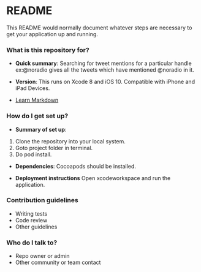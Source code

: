 # README #

This README would normally document whatever steps are necessary to get your application up and running.

### What is this repository for? ###

* **Quick summary**:
Searching for tweet mentions for a particular handle
ex:@noradio gives all the tweets which have mentioned @noradio in it.

* **Version**:
This runs on Xcode 8 and iOS 10. Compatible with iPhone and iPad Devices.

* [Learn Markdown](https://bitbucket.org/tutorials/markdowndemo)

### How do I get set up? ###

* **Summary of set up**:
1. Clone the repository into your local system.
2. Goto project folder in terminal.
3. Do pod install.

* **Dependencies**:
Cocoapods should be installed.

* **Deployment instructions**
Open xcodeworkspace and run the application.

### Contribution guidelines ###

* Writing tests
* Code review
* Other guidelines

### Who do I talk to? ###

* Repo owner or admin
* Other community or team contact